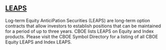## [LEAPS](#)

Log-term Equity AnticiPation Securities (LEAPS) are long-term option contracts that allow investors to establish positions that can be maintained for a period of up to three years. CBOE lists LEAPS on Equity and Index products. Please visit the CBOE Symbol Directory for a listing of all CBOE Equity LEAPS and Index LEAPS.